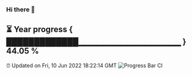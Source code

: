 ### Hi there 👋
⏳ Year progress { █████████████▁▁▁▁▁▁▁▁▁▁▁▁▁▁▁▁▁ } 44.05 %
---
⏰ Updated on Fri, 10 Jun 2022 18:22:14 GMT
![Progress Bar CI](https://github.com/liununu/liununu/workflows/Progress%20Bar%20CI/badge.svg)
